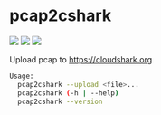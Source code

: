 # pcap2cshark

![](https://img.shields.io/github/issues/StefanYohansson/pcap2cshark.svg)
![](https://img.shields.io/github/forks/StefanYohansson/pcap2cshark.svg)
![](https://img.shields.io/github/stars/StefanYohansson/pcap2cshark.svg)

Upload pcap to https://cloudshark.org

```sh
Usage:
  pcap2cshark --upload <file>...
  pcap2cshark (-h | --help)
  pcap2cshark --version
```

